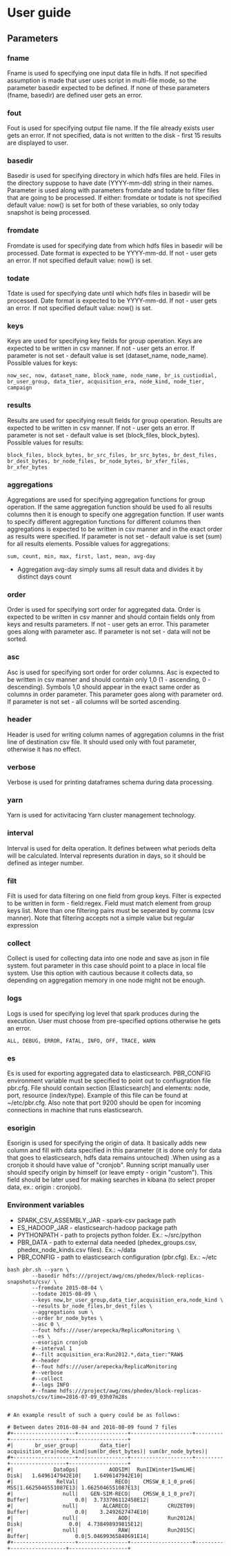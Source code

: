# User guide 

## Parameters

### fname

Fname is used fo specifying one input data file in hdfs. If not specified assumption is made that user uses script in multi-file mode, so the parameter basedir expected to be defined. If none of these parameters (fname, basedir) are defined user gets an error.

### fout

Fout is used for specifying output file name. If the file already exists user gets an error. If not specified, data is not written to the disk - first 15 results are displayed to user.

### basedir

Basedir is used for specifying directory in which hdfs files are held. Files in the directory suppose to have date (YYYY-mm-dd) string in their names. Parameter is used along with parameters fromdate and todate to filter files that are going to be processed. If either: fromdate or todate is not specified default value: now() is set for both of these variables, so only today snapshot is being processed.

### fromdate

Fromdate is used for specifying date from which hdfs files in basedir will be processed. Date format is expected to be YYYY-mm-dd. If not - user gets an error. If not specified default value: now() is set.

### todate

Tdate is used for specifying date until which hdfs files in basedir will be processed. Date format is expected to be YYYY-mm-dd. If not - user gets an error. If not specified default value: now() is set.

### keys

Keys are used for specifying key fields for group operation. Keys are expected to be written in csv manner. If not - user gets an error. If parameter is not set - default value is set (dataset_name, node_name). Possible values for keys:

```
now_sec, now, dataset_name, block_name, node_name, br_is_custiodial, br_user_group, data_tier, acquisition_era, node_kind, node_tier, campaign
```

### results

Results are used for specifying result fields for group operation. Results are expected to be written in csv manner. If not - user gets an error. If parameter is not set - default value is set (block_files, block_bytes). Possible values for results:

```
block_files, block_bytes, br_src_files, br_src_bytes, br_dest_files, br_dest_bytes, br_node_files, br_node_bytes, br_xfer_files, br_xfer_bytes
```

### aggregations

Aggregations are used for specifying aggregation functions for group operation. If the same aggregation function should be used fo all results columns then it is enough to specify one aggregation function. If user wants to specify different aggregation functions for different columns then aggregations is expected to be written in csv manner and in the exact order as results were specified. If parameter is not set - default value is set (sum) for all results elements. Possible values for aggregations:

```
sum, count, min, max, first, last, mean, avg-day
```
* Aggregation avg-day simply sums all result data and divides it by distinct days count

### order

Order is used for specifying sort order for aggregated data. Order is expected to be written in csv manner and should contain fields only from keys and results parameters. If not - user gets an error. This parameter goes along with parameter asc. If parameter is not set - data will not be sorted. 

### asc

Asc is used for specifying sort order for order columns. Asc is expected to be written in csv manner and should contain only 1,0 (1 - ascending, 0 -descending). Symbols 1,0 should appear in the exact same order as columns in order parameter. This parameter goes along with parameter ord. If parameter is not set - all columns will be sorted ascending. 

### header

Header is used for writing column names of aggregation columns in the frist line of destination csv file. It should used only with fout parameter, otherwise it has no effect.

### verbose

Verbose is used for printing dataframes schema during data processing.

### yarn

Yarn is used for activitacing Yarn cluster management technology.

### interval

Interval is used for delta operation. It defines between what periods delta will be calculated. Interval represents duration in days, so it should be defined as integer number.

### filt

Filt is used for data filtering on one field from group keys. Filter is expected to be written in form - field:regex. Field must match element from group keys list. More than one filtering pairs must be seperated by comma (csv manner). Note that filtering accepts not a simple value but regular expression

### collect

Collect is used for collecting data into one node and save as json in file system. fout parameter in this case should point to a place in local file system. Use this option with cautious because it collects data, so depending on aggregation memory in one node might not be enough.

### logs

Logs is used for specifying log level that spark produces during the execution. User must choose from pre-specified options otherwise he gets an error.
```
ALL, DEBUG, ERROR, FATAL, INFO, OFF, TRACE, WARN
```

### es

Es is used for exporting aggregated data to elasticsearch. PBR_CONFIG environment variable must be specified to point out to confiugration file pbr.cfg. File should contain section [Elasticsearch] and elements: node, port, resource (index/type). Example of this file can be found at ~/etc/pbr.cfg. Also note that port 9200 should be open for incoming connections in machine that runs elasticsearch.

### esorigin

Esorigin is used for specifying the origin of data. It basically adds new column and fill with data specified in this parameter (it is done only for data that goes to elasticsearch, hdfs data remains untouched) .When using as a cronjob it should have value of "cronjob". Running script manually user should specify origin by himself (or leave empty - origin "custom"). This field should be later used for making searches in kibana (to select proper data, ex.: origin : cronjob).

### Environment variables
- SPARK_CSV_ASSEMBLY_JAR - spark-csv package path
- ES_HADOOP_JAR - elasticsearch-hadoop package path
- PYTHONPATH - path to projects python folder. Ex.: ~/src/python
- PBR_DATA - path to external data needed (phedex_groups.csv, phedex_node_kinds.csv files). Ex.: ~/data
- PBR_CONFIG - path to elasticsearch configuration (pbr.cfg). Ex.: ~/etc

```
bash pbr.sh --yarn \
		--basedir hdfs:///project/awg/cms/phedex/block-replicas-snapshots/csv/ \
		--fromdate 2015-08-04 \
		--todate 2015-08-09 \
		--keys now,br_user_group,data_tier,acquisition_era,node_kind \
		--results br_node_files,br_dest_files \
		--aggregations sum \
		--order br_node_bytes \
		--asc 0 \
		--fout hdfs:///user/arepecka/ReplicaMonitoring \
		--es \
		--esorigin cronjob
		#--interval 1 
		#--filt acquisition_era:Run2012.*,data_tier:^RAW$
		#--header
		#--fout hdfs:///user/arepecka/ReplicaMonitoring
		#--verbose 
		#--collect
		#--logs INFO
		#--fname hdfs:///project/awg/cms/phedex/block-replicas-snapshots/csv/time=2016-07-09_03h07m28s 


# An example result of such a query could be as follows:

# Between dates 2016-08-04 and 2016-08-09 found 7 files
#+--------------------+----------------+--------------------+---------+------------------+-------------------+
#|       br_user_group|       data_tier|     acquisition_era|node_kind|sum(br_dest_bytes)| sum(br_node_bytes)|
#+--------------------+----------------+--------------------+---------+------------------+-------------------+
#|             DataOps|          AODSIM|  RunIIWinter15wmLHE|     Disk|   1.6496147942E10|    1.6496147942E10|
#|              RelVal|            RECO|    CMSSW_8_1_0_pre6|      MSS|1.6625046551087E13| 1.6625046551087E13|
#|                null|    GEN-SIM-RECO|    CMSSW_8_1_0_pre7|   Buffer|               0.0|  3.733706112458E12|
#|                null|        ALCARECO|            CRUZET09|   Buffer|               0.0|    3.2492627474E10|
#|                null|             AOD|            Run2012A|     Disk|               0.0|  4.738498939815E12|
#|                null|             RAW|            Run2015C|   Buffer|               0.0|5.04699365840691E14|
#+--------------------+----------------+--------------------+---------+------------------+-------------------+
```

